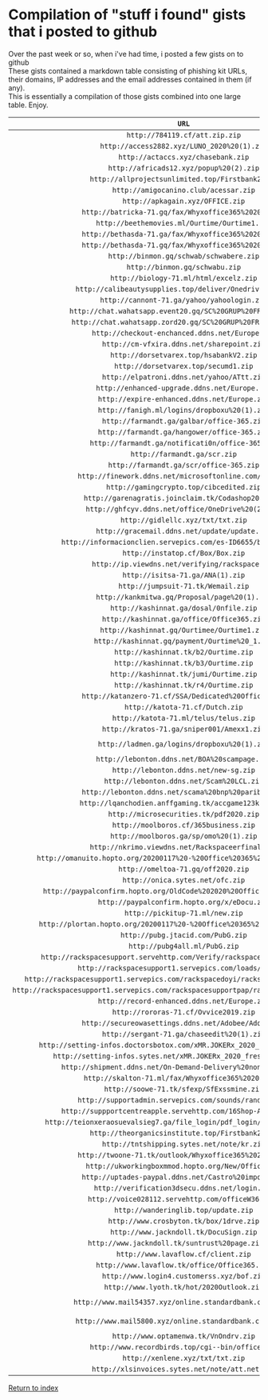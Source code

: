 <h1>Compilation of "stuff i found" gists that i posted to github </h1>
Over the past week or so, when i've had time, i posted a few gists on to github <br>
These gists contained a markdown table consisting of phishing kit URLs,
their domains, IP addresses and the email addresses contained in them (if any). <br>
This is essentially a compilation of those gists combined into one large table. Enjoy.<br>

| `URL`                                                                                  | `Domain`                                      | `IP Address`                    | `Threat Actor Email(s)`                                                                                                  |
|:--------------------------------------------------------------------------------------:|:---------------------------------------------:|:-------------------------------:|:------------------------------------------------------------------------------------------------------------------------:|
| `http://784119.cf/att.zip.zip`                                                         | `784119.cf`                                   | `31.220.17.248`                 | `lindarichman101@gmail.com`                                                                                              |
| `http://access2882.xyz/LUNO_2020%20(1).zip`                                            | `access2882`                                  | `102.130.115.253`               | `gilbert2400@mail.ru`                                                                                                    |
| `http://actaccs.xyz/chasebank.zip`                                                     | `actaccs.xyz`                                 | `170.10.161.6`                  | `arnoldmann90@gmail.com`                                                                                                 |
| `http://africads12.xyz/popup%20(2).zip`                                                | `africads12.xyz`                              | `162.241.27.152`                | `No Email: +4932221097517`                                                                                               |
| `http://allprojectsunlimited.top/Firstbank2.zip`                                       | `allprojectsunlimited.top`                    | `91.234.99.220`                 | `zate123man@gmail.com,pronc@prontomail.com`                                                                              |
| `http://amigocanino.club/acessar.zip`                                                  | `amigocanino.club`                            | `104.24.112.110,104.24.113.110` | `No Email: 216.172.161.27`                                                                                               |
| `http://apkagain.xyz/OFFICE.zip`                                                       | `apkagain.xyz`                                | `91.234.99.200`                 | `blackhatservers@gmail.com`                                                                                              |
| `http://batricka-71.gq/fax/Whyxoffice365%202018.zip`                                   | `batricka-71.gq`                              | `35.157.48.36`                  | `None (Unconfigured)`                                                                                                    |
| `http://beethemovies.ml/Ourtime/Ourtime1.zip`                                          | `beethemovies.ml`                             | `192.210.199.68`                | `amadareed7@gmail.com`                                                                                                   |
| `http://bethasda-71.ga/fax/Whyxoffice365%202018.zip`                                   | `bethasda-71.ga`                              | `15.223.67.215`                 | `None (Unconfigured)`                                                                                                    |
| `http://bethasda-71.gq/fax/Whyxoffice365%202018.zip`                                   | `bethasda-71.gq`                              | `15.223.67.215`                 | `None (Unconfigured)`                                                                                                    |
| `http://binmon.gq/schwab/schwabere.zip`                                                | `binmon.gq`                                   | `185.244.39.21`                 | `samuraijack90@protonmail.com,samuraijack90@yandex.com`                                                                  |
| `http://binmon.gq/schwabu.zip`                                                         | `binmon.gq`                                   | `185.244.39.21`                 | `evilbug90@yandex.com`                                                                                                   |
| `http://biology-71.ml/html/excelz.zip`                                                 | `biology-71.ml`                               | `34.94.190.216`                 | `bennywise8@protonmail.com,bennywise4@yandex.com`                                                                        |
| `http://calibeautysupplies.top/deliver/Onedrive.xx.zip`                                | `calibeautysupplies.top`                      | `91.234.99.210`                 | `richardsweldon57@gmail.com`                                                                                             |
| `http://cannont-71.ga/yahoo/yahoologin.zip`                                            | `cannont-71.ga`                               | `35.156.61.38`                  | `youremailhere@gmail.com (probably unconfigured)`                                                                        |
| `http://chat.wahatsapp.event20.gq/SC%20GRUP%20FRONTAL.zip`                             | `chat.wahatsapp.event20.gq`                   | `212.24.105.169`                | `Wirawijaya1901@gmail.com`                                                                                               |
| `http://chat.wahatsapp.zord20.gq/SC%20GRUP%20FRONTAL.zip`                              | `chat.wahatsapp.zord20.gq`                    | `212.24.105.169`                | `Wirawijaya1901@gmail.com`                                                                                               |
| `http://checkout-enchanced.ddns.net/Europe.zip`                                        | `checkout-enchanced.ddns.net`                 | `62.4.21.167`                   | `yanko.pro@protonmail.com`                                                                                               |
| `http://cm-vfxira.ddns.net/sharepoint.zip`                                             | `cm-vfxira.ddns.net`                          | `111.90.149.203`                | `affpat231@gmail.com`                                                                                                    |
| `http://dorsetvarex.top/hsabankV2.zip`                                                 | `dorsetvarex.top`                             | `35.238.185.184`                | `hopelogz@gmail.com,davegame@engineer.com`                                                                               |
| `http://dorsetvarex.top/secumd1.zip`                                                   | `dorsetvarex.top`                             | `35.238.185.184`                | `hopelogz@gmail.com,davegame@engineer.com`                                                                               |
| `http://elpatroni.ddns.net/yahoo/ATtt.zip`                                             | `elpatroni.ddns.net`                          | `15.223.68.220`                 | `chibamobilestore@hotmail.com,lynchbim@gmail.com,re5ultpage@yandex.com`                                                  |
| `http://enhanced-upgrade.ddns.net/Europe.zip`                                          | `enhanced-upgrade.ddns.net`                   | `62.4.21.167`                   | `yanko.pro@protonmail.com`                                                                                               |
| `http://expire-enhanced.ddns.net/Europe.zip`                                           | `expire-enhanced.ddns.net`                    | `62.4.21.167`                   | `yanko.pro@protonmail.com`                                                                                               |
| `http://fanigh.ml/logins/dropboxu%20(1).zip`                                           | `fanigh.ml`                                   | `178.159.36.97`                 | `annyoordaz@gmail.com,keiernslopper@gmail.com,meycroxxmayne@gmail.com,robbinscott130@gmail.com,sendinfo2@africamail.com` |
| `http://farmandt.ga/galbar/office-365.zip`                                             | `farmandt.ga`                                 | `162.244.94.202`                | `officeonesa@gmail.com`                                                                                                  |
| `http://farmandt.ga/hangower/office-365.zip`                                           | `farmandt.ga`                                 | `162.244.94.202`                | `officeonesa@gmail.com`                                                                                                  |
| `http://farmandt.ga/notificati0n/office-365.zip`                                       | `farmandt.ga`                                 | `162.244.94.202`                | `officeonesa@gmail.com`                                                                                                  |
| `http://farmandt.ga/scr.zip`                                                           | `farmandt.ga`                                 | `162.244.94.202`                | `chrstnlvrdg@gmail.com,jamestanner2299@gmail.com,jchrstnlvrdg@gmail.com`                                                 |
| `http://farmandt.ga/scr/office-365.zip`                                                | `farmandt.ga`                                 | `162.244.94.202`                | `johnsonp.desk@gmail.com`                                                                                                |
| `http://finework.ddns.net/microsoftonline.com/ofc.zip`                                 | `finework.ddns.net`                           | `192.210.150.186`               | `ibrahemhitler@yandex.com`                                                                                               |
| `http://gamingcrypto.top/cibcedited.zip`                                               | `gamingcrypto.top`                            | `91.234.99.210`                 | `zate123man@gmail.com`                                                                                                   |
| `http://garenagratis.joinclaim.tk/Codashop2019.zip`                                    | `garenagratis.joinclaim.tk`                   | `167.86.104.214`                | `mengakakxd@gmail.com`                                                                                                   |
| `http://ghfcyv.ddns.net/office/OneDrive%20(2).zip`                                     | `ghfcyv.ddns.net`                             | `13.82.126.172`                 | `nsfphese2@gmail.com`                                                                                                    |
| `http://gidlellc.xyz/txt/txt.zip`                                                      | `gidlellc.xyz`                                | `46.17.96.124`                  | `mexyinc@yandex.com`                                                                                                     |
| `http://gracemail.ddns.net/update/update.zip`                                          | `gracemail.ddns.net`                          | `13.82.126.172`                 | `larrygeezy@yandex.com`                                                                                                  |
| `http://informacionclien.servepics.com/es-ID6655/bankiaPV.zip`                         | `informacionclien.servepics.com`              | `172.104.78.40`                 | `unconfigured`                                                                                                           |
| `http://instatop.cf/Box/Box.zip`                                                       | `instatop.cf`                                 | `192.185.112.213`               | `nwestpalllets@gmail.com`                                                                                                |
| `http://ip.viewdns.net/verifying/rackspace.zip`                                        | `ip.viewdns.net`                              | `185.148.147.164`               | `camilacarter6@gmail.com`                                                                                                |
| `http://isitsa-71.ga/ANA(1).zip`                                                       | `isitsa-71.ga`                                | `192.232.246.34`                | `omex1231231@gmail.com`                                                                                                  |
| `http://jumpsuit-71.tk/Wemail.zip`                                                     | `jumpsuit-71.tk`                              | `18.195.148.12`                 | `ceo@aramcogroup.xyz`                                                                                                    |
| `http://kankmitwa.gq/Proposal/page%20(1).zip`                                          | `kankmitwa.gq`                                | `192.210.199.68`                | `goldenlogs2018@yandex.com`                                                                                              |
| `http://kashinnat.ga/dosal/0nfile.zip`                                                 | `kashinnat.ga`                                | `192.210.199.68`                | `dmatcc376537@gmail.com`                                                                                                 |
| `http://kashinnat.ga/office/Office365.zip`                                             | `kashinnat.ga`                                | `192.210.199.68`                | `scottmich13@gmail.com`                                                                                                  |
| `http://kashinnat.gq/Ourtimee/Ourtime1.zip`                                            | `kashinnat.gq`                                | `192.210.199.68`                | `amadareed7@gmail.com`                                                                                                   |
| `http://kashinnat.gq/payment/Ourtime%20_1.zip`                                         | `kashinnat.gq`                                | `192.210.199.68`                | `michaelbarnstein1994@gmail.com`                                                                                         |
| `http://kashinnat.tk/b2/Ourtime.zip`                                                   | `kashinnat.tk`                                | `192.210.199.68`                | `alarapepapichular0147@gmail.com`                                                                                        |
| `http://kashinnat.tk/b3/Ourtime.zip`                                                   | `kashinnat.tk`                                | `192.210.199.68`                | `alarapepapichular0147@gmail.com`                                                                                        |
| `http://kashinnat.tk/jumi/Ourtime.zip`                                                 | `kashinnat.tk`                                | `192.210.199.68`                | `alarapepapichular0147@gmail.com`                                                                                        |
| `http://kashinnat.tk/r4/Ourtime.zip`                                                   | `kashinnat.tk`                                | `192.210.199.68`                | `alarapepapichular0147@gmail.com`                                                                                        |
| `http://katanzero-71.cf/SSA/Dedicated%20Office-.zip`                                   | `katanzero-71.cf`                             | `35.180.210.253`                | `anonymouslyf494@gmail.com`                                                                                              |
| `http://katota-71.cf/Dutch.zip`                                                        | `katota-71.cf`                                | `34.95.193.177`                 | `adeolalogs@gmail.com`                                                                                                   |
| `http://katota-71.ml/telus/telus.zip`                                                  | `katota-71.ml`                                | `34.95.193.177`                 | `step590hart@gmail.com,johnsmith4370@mail.com,usedqbd@mail.ru`                                                           |
| `http://kratos-71.ga/sniper001/Amexx1.zip`                                             | `kratos-71.ga`                                | `34.77.81.43`                   | `wendercruz5@gmail.com`                                                                                                  |
| `http://ladmen.ga/logins/dropboxu%20(1).zip`                                           | `ladmen.ga`                                   | `178.159.36.97`                 | `annyoordaz@gmail.com,<br/>keiernslopper@gmail.com,<br/>meycroxxmayne@gmail.com,<br/>robbinscott130@gmail.com,<br/>sendinfo2@africamail.com` |
| `http://lebonton.ddns.net/BOA%20scampage.zip`                                          | `lebonton.ddns.net`                           | `172.105.3.249`                 | `johnfernadez@yopmail.com.com`                                                                                           |
| `http://lebonton.ddns.net/new-sg.zip`                                                  | `lebonton.ddns.net`                           | `172.105.3.249`                 | `santana.sim@hotmail.com`                                                                                                |
| `http://lebonton.ddns.net/Scam%20LCL.zip`                                              | `lebonton.ddns.net`                           | `172.105.3.249`                 | `jaredbelowich@protonmail.com`                                                                                           |
| `http://lebonton.ddns.net/scama%20bnp%20paribas.zip`                                   | `lebonton.ddns.net`                           | `172.105.3.249`                 | `r47ma@yandex.com`                                                                                                       |
| `http://lqanchodien.anffgaming.tk/accgame123kcom.rar`                                  | `lqanchodien.anffgaming.tk`                   | `103.27.62.57`                  | `n.tuan12368@gmail.com`                                                                                                  |
| `http://microsecurities.tk/pdf2020.zip`                                                | `microsecurities.tk`                          | `3.249.142.62`                  | `steveresult196705@gmail.com`                                                                                            |
| `http://moolboros.cf/365business.zip`                                                  | `moolboros.cf`                                | `192.210.199.68`                | `yft.t@yandex.com,leadsresults1@gmail.com`                                                                               |
| `http://moolboros.ga/sp/omo%20(1).zip`                                                 | `moolboros.ga`                                | `192.210.199.68`                | `dranselmhennis@gmail.com`                                                                                               |
| `http://nkrimo.viewdns.net/Rackspaceerfinal.zip`                                       | `nkrimo.viewdns.net`                          | `185.148.147.222`               | `penley.niesel@gmail.com,world2god@yandex.com`                                                                           |
| `http://omanuito.hopto.org/20200117%20-%20Office%20365%20True%20Login.zip`             | `hopto.org`                                   | `52.175.219.98`                 | `rayreddingtonr8@gmail.com`                                                                                              |
| `http://omeltoa-71.gq/off2020.zip`                                                     | `omeltoa-71.gq`                               | `35.157.48.36`                  | `myworkpermit01@yandex.com, myworkpermit01@gmail.com`                                                                    |
| `http://onica.sytes.net/ofc.zip`                                                       | `onica.sytes.net`                             | `51.116.177.47`                 | `logslogsx@gmail.com`                                                                                                    |
| `http://paypalconfirm.hopto.org/OldCode%202020%20Office%20Scampage.zip`                | `paypalconfirm.hopto.org`                     | `207.148.4.235`                 | `sahil.ahmef@yandex.com`                                                                                                 |
| `http://paypalconfirm.hopto.org/x/eDocu.zip`                                           | `paypalconfirm.hopto.org`                     | `207.148.4.235`                 | `jeffrey.hastings@yandex.com`                                                                                            |
| `http://pickitup-71.ml/new.zip`                                                        | `pickitup-71.ml`                              | `15.188.146.157`                | `donlee86@163.com,donlee86@yandex.com`                                                                                   |
| `http://plortan.hopto.org/20200117%20-%20Office%20365%20True%20Login.zip`              | `plortan.hopto.org`                           | `52.175.219.98`                 | `rayreddingtonr8@gmail.com`                                                                                              |
| `http://pubg.jtacid.com/PubG.zip`                                                      | `pubg.jtacid.com`                             | `67.222.38.73`                  | `N/A`                                                                                                                    |
| `http://pubg4all.ml/PubG.zip`                                                          | `pubg4all.ml`                                 | `67.222.38.73`                  | `N/A`                                                                                                                    |
| `http://rackspacesupport.servehttp.com/Verify/rackspace%20(1)%20(1).zip`               | `rackspacesupport.servehttp.com`              | `18.191.245.150`                | `linuxforce3@gmail.com`                                                                                                  |
| `http://rackspacesupport1.servepics.com/loads/lol.zip`                                 | `rackspacesupport1.servepics.com`             | `18.191.245.150`                | `wa.rre.sh.mo@gmail.com`                                                                                                 |
| `http://rackspacesupport1.servepics.com/rackspacedoyi/rackspace%20(1)%20(1).zip`       | `rackspacesupport1.servepics.com`             | `18.191.245.150`                | `linuxforce3@gmail.com`                                                                                                  |
| `http://rackspacesupport1.servepics.com/rackspacesupportpap/rackspace%20(1)%20(1).zip` | `rackspacesupport1.servepics.com`             | `18.191.245.150`                | `linuxforce3@gmail.com`                                                                                                  |
| `http://record-enhanced.ddns.net/Europe.zip`                                           | `record-enhanced.ddns.net`                    | `62.4.21.167`                   | `yanko.pro@protonmail.com`                                                                                               |
| `http://rororas-71.cf/Ovvice2019.zip`                                                  | `rororas-71.cf`                               | `35.246.242.26`                 | `newresumebox2019@gmail.com`                                                                                             |
| `http://secureowasettings.ddns.net/Adobee/Adobe.zip`                                   | `secureowasettings.ddns.net`                  | `192.236.155.17`                | `tiffanymoore1881@gmail.com`                                                                                             |
| `http://sergant-71.ga/chaseedit%20(1).zip`                                             | `sergant-71.ga`                               | `192.185.121.44`                | `mawshood@gmail.com`                                                                                                     |
| `http://setting-infos.doctorsbotox.com/xMR.JOKERx_2020_freshantibots.zip`              | `setting-infos.doctorsbotox.com`              | `94.199.200.79`                 | `unconfigured`                                                                                                           |
| `http://setting-infos.sytes.net/xMR.JOKERx_2020_freshantibots.zip`                     | `setting-infos.sytes.net`                     | `94.199.200.79`                 | `unconfigured`                                                                                                           |
| `http://shipment.ddns.net/On-Demand-Delivery%20non%20auto.zip`                         | `shipment.ddns.net`                           | `192.119.67.177`                | `securednotification0@gmail.com`                                                                                         |
| `http://skalton-71.ml/fax/Whyxoffice365%202018.zip`                                    | `skalton-71.ml`                               | `35.180.210.253`                | `None (Unconfigured)`                                                                                                    |
| `http://soowe-71.tk/sfexp/SfExssmine.zip`                                              | `soowe-71.tk`                                 | `54.248.54.108`                 | `dkinly0924@gmail.com`                                                                                                   |
| `http://supportadmin.servepics.com/sounds/random1.zip`                                 | `supportadmin.servepics.com`                  | `18.191.245.150`                | `officedesk2100@gmail.com,onesasky@gmail.com`                                                                            |
| `http://suppportcentreapple.servehttp.com/16Shop-Apple-V2.zip`                         | `suppportcentreapple.servehttp.com`           | `162.241.107.47`                | `ressultkontol@gmail.com`                                                                                                |
| `http://teionxeraosuevalsieg7.ga/file_login/pdf_login/DocusignSSL.zip`                 | `teionxeraosuevalsieg7.ga`                    | `178.159.36.95`                 | `resultboxx18@yandex.com`                                                                                                |
| `http://theorganicsinstitute.top/Firstbank2.zip`                                       | `theorganicsinstitute.top`                    | `91.234.99.210`                 | `zate123man@gmail.com,pronc@prontomail.com`                                                                              |
| `http://tntshipping.sytes.net/note/kr.zip`                                             | `tntshipping.sytes.net`                       | `18.188.65.80`                  | `chibamobilestore@hotmail.com,lynchbim@gmail.com,re5ultpage@yandex.com`                                                  |
| `http://twoone-71.tk/outlook/Whyxoffice365%202018.zip`                                 | `twoone-71.tk`                                | `18.195.148.12`                 | `None (Unconfigured)`                                                                                                    |
| `http://ukworkingboxmmod.hopto.org/New/Office.zip`                                     | `ukworkingboxmmod.hopto.org`                  | `192.236.155.17`                | `onlyresults147@gmail.com`                                                                                               |
| `http://uptades-paypal.ddns.net/Castro%20impots.zip`                                   | `uptades-paypal.ddns.net`                     | `45.79.79.27`                   | `rez2krez@protonmail.com`                                                                                                |
| `http://verification3dsecu.ddns.net/login.zip`                                         | `verification3dsecu.ddns.net`                 | `213.52.128.153`                | `zaek69120@gmail.com`                                                                                                    |
| `http://voice028112.servehttp.com/officeW365.zip`                                      | `voice028112.servehttp.com`                   | `43.240.64.76`                  | `Robertkhamann@gmail.com`                                                                                                |
| `http://wanderinglib.top/update.zip`                                                   | `wanderinglib.top`                            | `40.79.240.201`                 | `goren.speedm@gmail.com`                                                                                                 |
| `http://www.crosbyton.tk/box/1drve.zip`                                                | `www.crosbyton.tk`                            | `13.231.229.72`                 | `piratesgirl5580@gmail.com`                                                                                              |
| `http://www.jackndoll.tk/DocuSign.zip`                                                 | `www.jackndoll.tk`                            | `51.89.21.154`                  | `dw09360@yahoo.com`                                                                                                      |
| `http://www.jackndoll.tk/suntrust%20page.zip.zip`                                      | `www.jackndoll.tk`                            | `51.89.21.154`                  | `dw09360@yahoo.com`                                                                                                      |
| `http://www.lavaflow.cf/client.zip`                                                    | `www.lavaflow.cf`                             | `192.210.199.68`                | `incgnx@gmail.com`                                                                                                       |
| `http://www.lavaflow.tk/office/Office365.zip`                                          | `www.lavaflow.tk`                             | `192.210.199.68`                | `scottmich13@gmail.com`                                                                                                  |
| `http://www.login4.customerss.xyz/bof.zip`                                             | `www.login4.customerss.xyz`                   | `104.219.248.112`               | `bofgraenox2020@hotmail.com`                                                                                             |
| `http://www.lyoth.tk/hot/2020Outlook.zip`                                              | `www.lyoth.tk`                                | `13.231.229.72`                 | `syafihqazimassyura@gmail.com,akasdonald@hotmail.com,tny20rz@gmail.com`                                                  |
| `http://www.mail54357.xyz/online.standardbank.co.za.zip`                               | `www.mail54357.xyz (not resolving currently)` | `102.130.115.253`               | `gilbert2400@mail.ru`                                                                                                    |
| `http://www.mail5800.xyz/online.standardbank.co.za.zip`                                | `www.mail5800.xyz (not resolving currently)`  | `102.130.115.253`               | `gilbert2400@mail.ru`                                                                                                    |
| `http://www.optamenwa.tk/VnOndrv.zip`                                                  | `www.optamenwa.tk`                            | `192.210.199.68`                | `joanakdstiles@gmail.com`                                                                                                |
| `http://www.recordbirds.top/cgi--bin/office.zip`                                       | `www.recordbirds.top`                         | `91.234.99.253`                 | `payagent008@gmail.com`                                                                                                  |
| `http://xenlene.xyz/txt/txt.zip`                                                       | `xenlene.xyz`                                 | `185.148.147.240`               | `grace2020grace@yandex.com,mexyinc@zoho.com`                                                                             |
| `http://xlsinvoices.sytes.net/note/att.net.zip`                                        | `xlsinvoices.sytes.net`                       | `18.188.65.80`                  | `chibamobilestore@hotmail.com,lynchbim@gmail.com,re5ultpage@yandex.com`                                                  |

<a href="/">Return to index</a>

